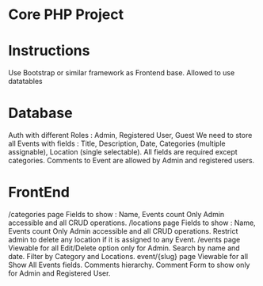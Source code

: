 #  Core PHP Project

# Instructions
Use Bootstrap or similar framework as Frontend base. Allowed to use datatables
# Database
Auth with different Roles : Admin, Registered User, Guest
We need to store all Events with fields : Title, Description, Date, Categories (multiple assignable), Location (single selectable). All fields are required except categories.
Comments to Event are allowed by Admin and registered users.
# FrontEnd
/categories page
Fields to show : Name, Events count
Only Admin accessible and all CRUD operations.
/locations page
Fields to show : Name, Events count
Only Admin accessible and all CRUD operations. Restrict admin to delete any location if it is assigned to any Event.
/events page
Viewable for all
Edit/Delete option only for Admin.
Search by name and date.
Filter by Category and Locations.
event/{slug} page
Viewable for all
Show All Events fields.
Comments hierarchy.
Comment Form to show only for Admin and Registered User.
